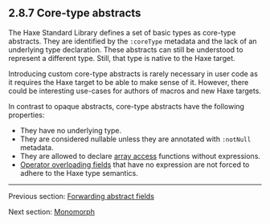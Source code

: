 ## 2.8.7 Core-type abstracts

The Haxe Standard Library defines a set of basic types as core-type abstracts. They are identified by the `:coreType` metadata and the lack of an underlying type declaration. These abstracts can still be understood to represent a different type. Still, that type is native to the Haxe target. 

Introducing custom core-type abstracts is rarely necessary in user code as it requires the Haxe target to be able to make sense of it. However, there could be interesting use-cases for authors of macros and new Haxe targets.

In contrast to opaque abstracts, core-type abstracts have the following properties:

* They have no underlying type.
* They are considered nullable unless they are annotated with `:notNull` metadata.
* They are allowed to declare [array access](types-abstract-array-access.md) functions without expressions.
* [Operator overloading fields](types-abstract-operator-overloading.md) that have no expression are not forced to adhere to the Haxe type semantics.

---

Previous section: [Forwarding abstract fields](types-abstract-forward.md)

Next section: [Monomorph](types-monomorph.md)